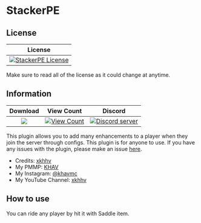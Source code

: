 # StackerPE

## License
| License |
| :---: |
| [![StackerPE License](https://img.shields.io/github/license/xkhhv/StackerPE.svg?label=License)](LICENSE) |

Make sure to read all of the license as it could change at anytime.

## Information
| Download | View Count | Discord |
| :---: | :---: | :---: |
 <a href="https://poggit.pmmp.io/p/BlazinJoin"><img src="https://poggit.pmmp.io/shield.state/BlazinJoin"></a> | [![View Count](http://hits.dwyl.io/iiFlamiinBlaze/BlazinJoin.svg)](http://hits.dwyl.io/iiFlamiinBlaze/BlazinJoin) | <a href="https://discord.gg/znEsFsG"><img src="https://discordapp.com/api/guilds/425712766687510528/embed.png" alt="Discord server"/></a> |
 
This plugin allows you to add many enhancements to a player when they join the server through configs. This plugin is for anyone to use.
If you have any issues with the plugin, please make an issue [here](https://github.com/iiFlamiinBlaze/BlazinJoin/issues/new).
* Credits: [xkhhv](https://github.com/xkhhv)
* My PMMP: [KHAV](https://forums.pmmp.io/members/khav.130/)
* My Instagram: [@khavmc](https://www.instagram.com/khavmc/)
* My YouTube Channel: [xkhhv](https://www.youtube.com/xkhhv)

## How to use
You can ride any player by hit it with Saddle item.
